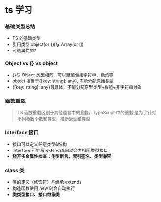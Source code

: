 # ts 学习

### 基础类型总结

- TS 的基础类型
- 引用类型 object(or {})与 Array(or [])
- 可选属性加?

### Object vs {} vs object

- {}与 Object 类型相同，可以赋值包括字符串、数组等
- object 相当于{[key: string]: any}, 不能分配原始类型
- {[key: string]: any}最具体，不能分配原型类型+数组+非字符串对象

### 函数重载

> TS 函数重载区别于其他语言中的重载，TypeScript 中的重载
> 是为了针对不同参数个数和类型，推断返回值类型

### Interface 接口

- 接口可以定义任意类型&结构
- Interface 可扩展 extends&自动合并相同类型接口
- **绕开多余属性检查：类型断言、索引签名、类型兼容**

### class 类

- 类的定义（修饰符）与继承 extends
- 构造函数使用 new 时会自动执行
- **类类型接口、接口继承类**
